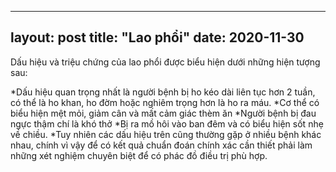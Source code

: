 
---
layout: post
title: "Lao phổi"
date: 2020-11-30
---
Dấu hiệu và triệu chứng của lao phổi được biểu hiện dưới những hiện tượng sau:

*Dấu hiệu quan trọng nhất là người bệnh bị ho kéo dài liên tục hơn 2 tuần, có thể là ho khan, ho đờm hoặc nghiêm trọng hơn là ho ra máu.
*Cơ thể có biểu hiện mệt mỏi, giảm cân và mất cảm giác thèm ăn
*Người bệnh bị đau ngực thậm chí là khó thở
*Bị ra mồ hôi vào ban đêm và có biểu hiện sốt nhẹ về chiều.
*Tuy nhiên các dấu hiệu trên cũng thường gặp ở nhiều bệnh khác nhau, chính vì vậy để có kết quả chuẩn đoán chính xác cần thiết phải làm những xét nghiệm chuyên biệt để có phác đồ điều trị phù hợp.
